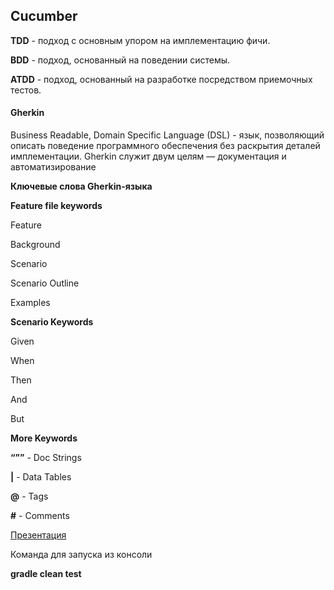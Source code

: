 ## Cucumber

**TDD** - подход с основным упором на имплементацию фичи.

**BDD** - подход, основанный на поведении системы.

**ATDD** - подход, основанный на разработке посредством приемочных тестов.

#### Gherkin

Business Readable, Domain Specific Language (DSL) - язык, позволяющий описать поведение программного обеспечения без раскрытия деталей имплементации. Gherkin служит двум целям — документация и автоматизирование

**Ключевые слова Gherkin-языка**

**Feature file keywords**

Feature

Background

Scenario

Scenario Outline

Examples

**Scenario Keywords**

Given

When

Then

And

But

**More Keywords**

**“””** - Doc Strings

**|** - Data Tables

**@** - Tags

**#**  - Comments

[Презентация](https://docs.google.com/presentation/d/1jZp0BUDrH5tetyJVRIPO5fqLcgtDG1GQ/edit?usp=sharing&ouid=100462493827587974016&rtpof=true&sd=true)

Команда для запуска из консоли

**gradle clean test**

